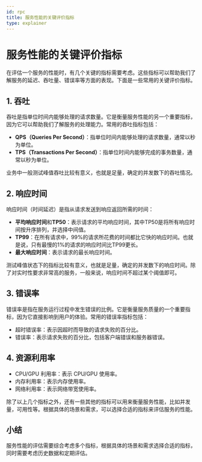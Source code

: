 ```yaml
---
id: rpc
title: 服务性能的关键评价指标
type: explainer
---
```


# 服务性能的关键评价指标

在评估一个服务的性能时，有几个关键的指标需要考虑。这些指标可以帮助我们了解服务的延迟、吞吐量、错误率等方面的表现。下面是一些常用的关键评价指标。

## 1. 吞吐

吞吐是指单位时间内能够处理的请求数量。它是衡量服务性能的另一个重要指标，因为它可以帮助我们了解服务的处理能力。常用的吞吐指标包括：


- **QPS（Queries Per Second）**：指单位时间内能够处理的请求数量，通常以秒为单位。
- **TPS（Transactions Per Second）**：指单位时间内能够完成的事务数量，通常以秒为单位。

业务中一般测试峰值吞吐比较有意义，也就是足量，确定的并发数下的吞吐情况。


## 2. 响应时间

响应时间（时间延迟）是指从请求发送到响应返回所需的时间：


- **平均响应时间**和**TP50**：表示请求的平均响应时间，其中TP50是将所有响应时间按升序排列，并选择中间值。
- **TP99**：在所有请求中，99%的请求所花费的时间都比它快的响应时间。也就是说，只有最慢的1%的请求的响应时间比TP99更长。
- **最大响应时间**：表示请求的最长响应时间。

测试峰值状态下的指标比较有意义，也就是足量，确定的并发数下的响应时间。除了对实时性要求非常高的服务，一般来说，响应时间不超过某个阈值即可。



 
## 3. 错误率
错误率是指在服务运行过程中发生错误的比例。它是衡量服务质量的一个重要指标，因为它直接影响到用户的体验。常用的错误率指标包括：


- 超时错误率：表示因超时而导致的请求失败的百分比。
- 错误率：表示请求失败的百分比，包括客户端错误和服务器错误。


## 4. 资源利用率



- CPU/GPU 利用率：表示 CPU/GPU 使用率。
- 内存利用率：表示内存使用率。
- 网络利用率：表示网络带宽使用率。

除了以上几个指标之外，还有一些其他的指标可以用来衡量服务性能，比如并发量，可用性等。根据具体的场景和需求，可以选择合适的指标来评估服务的性能。


## 小结
服务性能的评估需要综合考虑多个指标，根据具体的场景和需求选择合适的指标，同时需要考虑历史数据和定期评估。
 